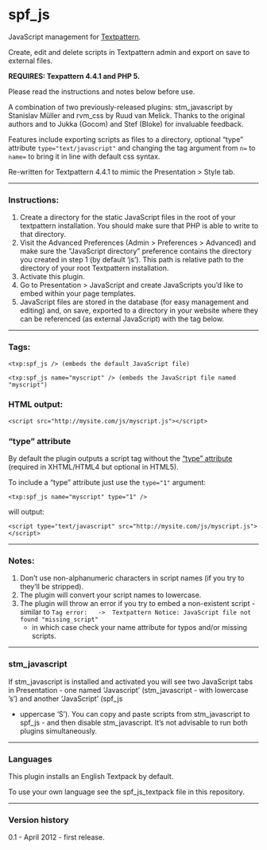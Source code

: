 spf_js
======

JavaScript management for [Textpattern][].

Create, edit and delete scripts in Textpattern admin and export on save
to external files.

**REQUIRES: Texpattern 4.4.1 and PHP 5.**

Please read the instructions and notes below before use.

A combination of two previously-released plugins: stm\_javascript by
Stanislav Müller and rvm\_css by Ruud van Melick. Thanks to the
original authors and to Jukka (Gocom) and Stef (Bloke) for invaluable 
feedback.

Features include exporting scripts as files to a directory, optional
“type” attribute `type="text/javascript"` and changing the tag argument
from `n=` to `name=` to bring it in line with default css syntax.

Re-written for Textpattern 4.4.1 to mimic the Presentation \> Style tab.

  

* * * * *

  

### Instructions:

1.  Create a directory for the static JavaScript files in the root of
    your textpattern installation. You should make sure that
    <span class="caps">PHP</span> is able to write to that directory.
2.  Visit the Advanced Preferences (Admin > Preferences > Advanced) and make sure the “JavaScript
    directory” preference contains the directory you created in step 1
    (by default ‘js’). This path is relative path to the directory of
    your root Textpattern installation.
3.  Activate this plugin.
4.  Go to Presentation \> JavaScript and create JavaScripts you’d like
    to embed within your page templates.
5.  JavaScript files are stored in the database (for easy management and
    editing) and, on save, exported to a directory in your website where
    they can be referenced (as external JavaScript) with the tag below.

  

* * * * *

  

### Tags:

`<txp:spf_js /> (embeds the default JavaScript file)`

`<txp:spf_js name="myscript" /> (embeds the JavaScript file named "myscript")`

  

### HTML output:

`<script src="http://mysite.com/js/myscript.js"></script>`

  

### “type” attribute

By default the plugin outputs a script tag without the [“type”
attribute][] (required in XHTML/HTML4 but optional in HTML5).

To include a “type” attribute just use the `type="1"` argument:

`<txp:spf_js name="myscript" type="1" />`

will output:

`<script type="text/javascript" src="http://mysite.com/js/myscript.js"></script>`

  

* * * * *

  

### Notes:

1.  Don’t use non-alphanumeric characters in script names (if you try to
    they’ll be stripped).
2.  The plugin will convert your script names to lowercase.
3.  The plugin will throw an error if you try to embed a non-existent
    script - similar to
    `Tag error:   ->  Textpattern Notice: JavaScript file not found "missing_script"`
    - in which case check your name attribute for typos and/or missing
    scripts.

  

* * * * *

  

### stm\_javascript

If stm\_javascript is installed and activated you will see two
JavaScript tabs in Presentation - one named ‘Javascript’
(stm\_javascript - with lowercase ’s’) and another ‘JavaScript’ (spf\_js
- uppercase ‘S’). You can copy and paste scripts from stm\_javascript to
spf\_js - and then disable stm\_javascript. It’s not advisable to run
both plugins simultaneously.

  

* * * * *

  

### Languages

This plugin installs an English Textpack by default.

To use your own language see the spf_js_textpack file in this repository.
  

* * * * *

  

### Version history

0.1 - April 2012 - first release.

  [Textpattern]: http://www.textpattern.com/
  [“type” attribute]: http://www.w3schools.com/html5/tag_script.asp